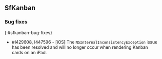 ## SfKanban

### Bug fixes
{:#sfkanban-bug-fixes}

* \#I429608, I447596 - [iOS] The `NSInternalInconsistencyException` issue has been resolved and will no longer occur when rendering Kanban cards on an iPad.
